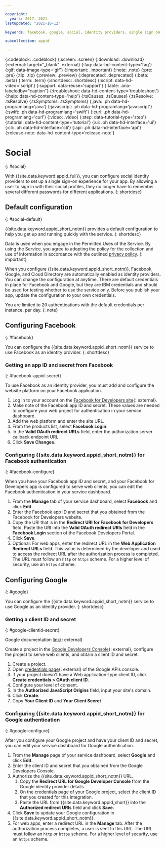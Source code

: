 ```yaml
---

copyright:
  years: 2017, 2021
lastupdated: "2021-10-12"

keywords: facebook, google, social, identity providers, single sign on, default configuration, authentication, authorization, identity, app security, idp, default credentials

subcollection: appid

---
```


{:codeblock: .codeblock}
{:screen: .screen}
{:download: .download}
{:external: target="_blank" .external}
{:faq: data-hd-content-type='faq'}
{:gif: data-image-type='gif'}
{:important: .important}
{:note: .note}
{:pre: .pre}
{:tip: .tip}
{:preview: .preview}
{:deprecated: .deprecated}
{:beta: .beta}
{:term: .term}
{:shortdesc: .shortdesc}
{:script: data-hd-video='script'}
{:support: data-reuse='support'}
{:table: .aria-labeledby="caption"}
{:troubleshoot: data-hd-content-type='troubleshoot'}
{:help: data-hd-content-type='help'}
{:tsCauses: .tsCauses}
{:tsResolve: .tsResolve}
{:tsSymptoms: .tsSymptoms}
{:java: .ph data-hd-programlang='java'}
{:javascript: .ph data-hd-programlang='javascript'}
{:swift: .ph data-hd-programlang='swift'}
{:curl: .ph data-hd-programlang='curl'}
{:video: .video}
{:step: data-tutorial-type='step'}
{:tutorial: data-hd-content-type='tutorial'}
{:ui: .ph data-hd-interface='ui'}
{:cli: .ph data-hd-interface='cli'}
{:api: .ph data-hd-interface='api'}
{:release-note: data-hd-content-type='release-note'}

# Social
{: #social}

With {{site.data.keyword.appid_full}}, you can configure social identity providers to set up a single sign-on experience for your app. By allowing a user to sign in with their social profiles, they no longer have to remember several different passwords for different applications.
{: shortdesc}


## Default configuration
{: #social-default}

{{site.data.keyword.appid_short_notm}} provides a default configuration to help you get up and running quickly with the service.
{: shortdesc}

Data is used when you engage in the Permitted Uses of the Service. By using the Service, you agree to adopting the policy for the collection and use of information in accordance with the outlined [privacy policy](/docs/appid?topic=appid-privacy-policy).
{: important}


When you configure {{site.data.keyword.appid_short_notm}}, Facebook, Google, and Cloud Directory are automatically enabled as identity providers. You can change the configuration at anytime. There are default credentials in place for Facebook and Google, but they are IBM credentials and should be used for testing whether to use the service only. Before you publish your app, update the configuration to your own credentials.

You are limited to 20 authentications with the default credentials per instance, per day.
{: note}


## Configuring Facebook
{: #facebook}

You can configure the {{site.data.keyword.appid_short_notm}} service to use Facebook as an identity provider.
{: shortdesc}

### Getting an app ID and secret from Facebook
{: #facebook-appid-secret}

To use Facebook as an identity provider, you must add and configure the website platform on your Facebook application.

1. Log in to your account on the [Facebook for Developers site](https://developers.facebook.com/docs/development){: external}.
2. Make note of the Facebook app ID and secret. These values are needed to configure your web project for authentication in your service dashboard.
3. Add the web platform and enter the site URL.
4. From the products list, select **Facebook Login**.
5. In the **Valid OAuth redirect URLs** field, enter the authorization server callback endpoint URL.
6. Click **Save Changes**.


### Configuring {{site.data.keyword.appid_short_notm}} for Facebook authentication
{: #facebook-configure}

When you have your Facebook app ID and secret, and your Facebook for Developers app is configured to serve web clients, you can edit the Facebook authentication in your service dashboard.

1. From the **Manage** tab of your service dashboard, select **Facebook** and click **Edit**.
2. Enter the Facebook app ID and secret that you obtained from the Facebook for Developers website.
3. Copy the URI that is in the **Redirect URI for Facebook for Developers** field. Paste the URI into the **Valid OAuth redirect URIs** field in the **Facebook Login** section of the Facebook Developers Portal.
4. Click **Save**.
5. Optional: For web apps, enter the redirect URL in the **Web Application Redirect URLs** field. This value is determined by the developer and used to access the redirect URL after the authorization process is completed. The URL must follow an `http` or `https` scheme. For a higher level of security, use an `https` scheme.


## Configuring Google
{: #google}

You can configure the {{site.data.keyword.appid_short_notm}} service to use Google as an identity provider.
{: shortdesc}

### Getting a client ID and secret
{: #google-clientid-secret}

Google documentation [link](https://developers.google.com/identity/gsi/web/guides/get-google-api-clientid){: external}

Create a project in the [Google Developers Console](https://console.cloud.google.com/home/dashboard?project=app-id-login&folder=&organizationId=){: external}, configure the project to serve web clients, and obtain a client ID and secret.

1. Create a project.
2. Open [credentials page](https://console.developers.google.com/apis){: external} of the Google APIs console.
3. If your project doesn't have a Web application-type client ID, click **Create credentials > OAuth client ID**.
4. Configure your level of consent.
5. In the **Authorized JavaScript Origins** field, input your site's domain.
6. Click **Create**.
7. Copy **Your Client ID** and **Your Client Secret**

### Configuring {{site.data.keyword.appid_short_notm}} for Google authentication
{: #google-configure}

After you configure your Google project and have your client ID and secret, you can edit your service dashboard for Google authentication.

1. From the **Manage** page of your service dashboard, select **Google** and click **Edit**.
2. Enter the client ID and secret that you obtained from the Google Developers Console.
3. Authorize the {{site.data.keyword.appid_short_notm}} URL.
   1. Copy the **Redirect URL for Google Developer Console** from the Google identity provider details.
   2. On the credentials page of your Google project, select the client ID that you created for this integration.
   3. Paste the URL from {{site.data.keyword.appid_short}} into the **Authorized redirect URIs** field and click **Save**.
4. Click **Save** to update your Google configuration in {{site.data.keyword.appid_short_notm}}.
5. For web apps, enter a redirect URL in the **Manage** tab. After the authorization process completes, a user is sent to this URL. The URL must follow an `http` or `https` scheme. For a higher level of security, use an `https` scheme.





